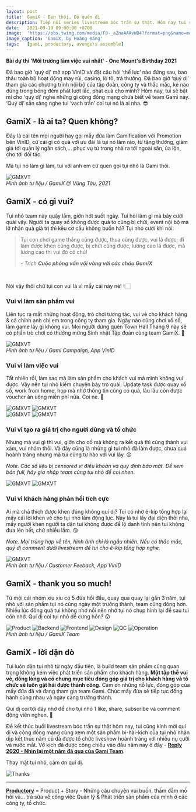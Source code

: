 ```yaml
---
layout: post
title:  GamiX - Đen thôi, Đỏ quên đi
description: Tiếp nối series livestream bóc trần sự thật. Hôm nay tui sẽ bật mí cho quí dị nghe những gì cộng đồng mạng chưa biết về team thao túng niềm vui này. Quí dị sẵn sàng nghe tui ‘vạch trần’ coi tụi nó là ai nha.
date:   2021-09-19 09:00:00 +0700
image:  'https://pbs.twimg.com/media/F0-_aZnaAAAvWD4?format=png&name=medium'
image_caption: 'GamiX, by Hoàng Đăng'
tags:   [gami, productory, avengers assemble]
---
```


**Bài dự thi 'Môi trường làm việc vui nhất' - One Mount's Birthday 2021**

Đã bao giờ 'quý dị' mở app VinID và đặt câu hỏi ‘thế lực’ nào đứng sau, bao thâu toàn bộ hoạt động may rủi, casino, lô tô, trả thưởng. Đã bao giờ ‘quý dị’ tham gia các chương trình nội bộ của tập đoàn, công ty và thắc mắc, kẻ nào đứng trong bóng đêm phát lượt lắc, phát quà cho mình? Hôm nay, tui sẽ bật mí cho 'quý dị' nghe những gì cộng đồng mạng chưa biết về team Gami này. ‘Quý dị’ sẵn sàng nghe tui ‘vạch trần’ coi tụi nó là ai nha. 😎


## GamiX - là ai ta? Quen không? <a name="part1"></a>

Đây là cái tên mọi người hay gọi mấy đứa làm Gamification với Promotion bên VinID, cứ cái gì có quà với ưu đãi là tụi nó làm ráo, từ tặng thưởng, giảm giá tới quản lý ngân sách,... phục vụ từ trong nhà ra tới ngoài sân, ủa lộn, cho tới đối tác.

Mà tụi nó làm gì làm, tui với anh em cứ quen gọi tụi nhỏ là Gami thôi.

<div class="gallery-box">
  <div class="gallery">
    <img src="https://pbs.twimg.com/media/F0-6AJNaUAAQ8-O?format=jpg&name=medium" loading="lazy" alt="GMXVT">
  </div>
  <em>Hình ảnh tư liệu / GamiX @ Vũng Tàu, 2021</em>
</div>


## GamiX - có gì vui?

Tụi nhỏ team này quậy lắm, giỡn hớt suốt ngày. Tui hỏi làm gì mà bây cười quài vậy. Người ta quay số không được quà to cũng bị chửi, event nội bộ mà lỡ nhận quà giá trị thì kêu cơ cấu không buồn hả? Tụi nhỏ cười khì nói:

> Tụi con chơi game thắng cũng được, thua cũng được, vui là được; đi làm được khen cũng được, bị chửi cũng được, lương cao là được, mà lương cao thì vui đó cô chú!
>
> <cite>- Trích **Cuộc phỏng vấn vội vàng với các cháu GamiX**</cite>
<br>

Nói vậy thôi chứ tụi con vui là vì mấy cái này nè! 👇🏻

### Vui vì làm sản phẩm vui
Liên tục ra mắt những hoạt động, trò chơi tương tác, vui vẻ cho khách hàng & cả chính anh chị em trong công ty tham gia. Ngày nào cũng chơi xổ số, làm game lấy gì không vui. Mọi người đừng quên Town Hall Tháng 9 này sẽ có phần trò chơi có thưởng mừng Sinh nhật Tập đoàn cùng team GamiX. 🤩

<div class="gallery-box">
  <div class="gallery">
    <img src="https://pbs.twimg.com/media/F0-5VKiaMAAsm27?format=png&name=900x900" loading="lazy" alt="GMXVT">
  </div>
  <em>Hình ảnh tư liệu / Gami Campaign, App VinID</em>
</div>

### Vui vì làm việc vui
Tất nhiên rồi, làm sao mà làm sản phẩm cho khách vui mà mình không vui được. Vậy nên tụi nhỏ kiếm chuyện bày trò quài. Update task được quay xổ số, work from home, họp mà nhớ thông tin cũng có quà, lâu lâu còn được voucher ăn uống miễn phí nữa. Coi nè. 🥳

<div class="gallery-box">
  <div class="gallery">
    <img src="https://pbs.twimg.com/media/F0_AvXWaYAA3KMR?format=png&name=900x900" loading="lazy" alt="GMXVT">
    <img src="https://pbs.twimg.com/media/F0-6e7aakAAK0NY?format=png&name=900x900" loading="lazy" alt="GMXVT">
  </div>
</div>
<div class="gallery-box">
  <div class="gallery">
    <img src="https://pbs.twimg.com/media/F0-5zIGagAcVuog?format=png&name=900x900" loading="lazy" alt="GMXVT">
    <img src="https://pbs.twimg.com/media/F0-572raAAI1SFz?format=png&name=900x900" loading="lazy" alt="GMXVT">
  </div>
</div>

### Vui vì tạo ra giá trị cho người dùng và tổ chức
Nhưng mà vui gì thì vui, giỡn cho cố mà không ra kết quả thì cũng thành vui xàm, vui nhảm thôi. Và đây cũng là những gì tụi nhỏ đã làm được, chưa quá hoành tráng nhưng mà tui cũng tự hào với vui lây. 😌

*Note. Các số liệu bị censored vì điều khoản và quy định bảo mật. Để xem bản full, hãy gia nhập team cùng tụi nhỏ để coi nhen.*

<div class="gallery-box">
  <div class="gallery">
    <img src="https://pbs.twimg.com/media/F0-656NaQAAwZIC?format=png&name=900x900" loading="lazy" alt="GMXVT">
    <img src="https://pbs.twimg.com/media/F0-7TBAaYAASml8?format=png&name=900x900" loading="lazy" alt="GMXVT">
  </div>
</div>

### Vui vì khách hàng phản hồi tích cực
Ai mà chả thích được khen đúng không quí dị? Tui có nhờ ê-kíp tổng hợp lại mấy cái lời khen về cho tụi nhỏ làm động lực. Này là tui lấy đại diện thôi nha, mấy người khen người ta dặn tui không được để lộ danh tính nên tui không đưa lên hết, chứ nhiều lắm. 😘

*Note. Mọi trùng hợp về tên, hình ảnh chỉ là ngẫu nhiên. Nếu có thắc mắc, quý dị comment dưới livestream để tui cho ê-kíp tổng hợp nghe.*

<div class="gallery-box">
  <div class="gallery">
    <img src="https://pbs.twimg.com/media/F0-70c9akAAV0tk?format=png&name=900x900" loading="lazy" alt="GMXVT">
  </div>
  <em>Hình ảnh tư liệu / Customer Feeback, App VinID</em>
</div>

## GamiX - thank you so much!
Từ mội cái nhóm xíu xiu có 5 đứa hồi đầu, quay qua quay lại gần 3 năm, tụi nhỏ với sản phẩm tụi nó cũng ngày một trưởng thành, team cũng đông hơn. Nhiều lúc đông quá tui không nhớ nổi nên nhờ tụi nó chụp hình lại để sau tui còn nhớ. Quí dị coi tụi nhỏ dễ cưng hôn? 😗

<div class="gallery-box">
  <div class="gallery">
    <img src="https://pbs.twimg.com/media/F0-8V4raEAMtiVE?format=jpg&name=large" loading="lazy" alt="Product">
    <img src="https://pbs.twimg.com/media/F0-8dKWaEAAIwWy?format=jpg&name=large" loading="lazy" alt="Backend">
    <img src="https://pbs.twimg.com/media/F0-8rKiaIAU9o1t?format=jpg&name=large" loading="lazy" alt="Frontend">
    <img src="https://pbs.twimg.com/media/F0-8jJMaYAIiqf5?format=jpg&name=large" loading="lazy" alt="Design">
    <img src="https://pbs.twimg.com/media/F0-8w8rakAARdRD?format=jpg&name=large" loading="lazy" alt="QC">
    <img src="https://pbs.twimg.com/media/F0-82AdaYAEvTfO?format=jpg&name=large" loading="lazy" alt="Operation">
  </div>
  <em>Hình ảnh tư liệu / GamiX Team</em>
</div>

## GamiX - lời dặn dò
Tui luôn dặn tụi nhỏ từ ngày đầu tiên, là build team sản phẩm cũng quan trọng không kém việc phát triển sản phẩm cho khách hàng. **Một tập thể vui vẻ, đồng lòng và có chung mục tiêu đóng góp giá trị cho khách hàng và tổ chức sẽ luôn gặt hái được thành công.** Cảm ơn những nỗ lực, đóng góp của mấy đứa đã và đang tham gia team Gami. Chúc mấy đứa sẽ tiếp tục đồng hành cùng nhau và ngày càng trưởng thành.

Quí dị coi tới đây nhớ để cho tụi nhỏ 1 like, share, subscribe và comment động viên nghen. 🧡

Để kết thúc buổi livestream bóc trần sự thật hôm nay, tui cũng kính mời quí dị và cộng đồng mạng cùng xem một sản phẩm bi-hài-kịch của tụi nhỏ nhân dịp kết thúc năm cũ đã được tổ chức liveshow hoành tráng với nhiều nụ cười và nước mắt. Vở kịch đã được công chiếu vào đầu năm nay ở đây - **[Reply 2020 - Nhìn lại một năm đã qua của Gami Team](/blog/gami-reply-20)**.

Thay mặt tụi nhỏ, cảm ơn quí dị. 

![Thanks](https://pbs.twimg.com/media/F0-7_FtaUAABX9W?format=jpg&name=medium)

___

**[Productory](/tags/?tag=productory)** = Product + Story - Những câu chuyện vui buồn, thấm đẫm mồ hôi và... trà sữa về công việc Quản lý & Phát triển sản phẩm của mình ở các công ty, tổ chức.